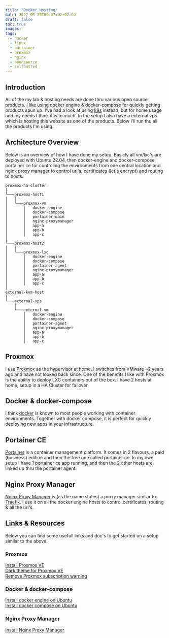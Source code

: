 ```yaml
---
title: "Docker Hosting"
date: 2022-05-25T09:07:02+02:00
draft: false
toc: true
images:
tags:
  - docker
  - linux
  - portainer
  - proxmox
  - nginx
  - opensource
  - selfhosted
---
```

## Introduction
All of the my lab & hosting needs are done thru various open source products. I like using docker engine & docker-compose for quickly getting products spun up. I've had a look at using [k8s](https://kubernetes.io) instead, but for home usage and my needs I think it is to much. In the setup I also have a external vps which is hosting this website as one of the products. Below I'll run thu all the products I'm using.
## Architecture Overview
Below is an overview of how I have done my setup. Basicly all vm/lxc's are deployed with Ubuntu 22.04, then docker-engine and docker-compose, portainer ce for controling the environments from one central location and nginx proxy manager to control url's, certificates (let's encrypt) and routing to hosts.
```
proxmox-ha-cluster  
│
└───proxmox-host1
│   │
│   └───proxmox-vm
│       │   docker-engine
│       │   docker-compose
│       │   portainer-main
│       │   nginx-proxymanager
│       │   app-a
│       │   app-b
│       │   app-c
│
└───proxmox-host2
│   │
│   └───proxmox-lxc
│       │   docker-engine
│       │   docker-compose
│       │   portainer-agent
│       │   nginx-proxymanager
│       │   app-a
│       │   app-b
│       │   app-c
│
external-kvm-host
│
└───external-vps
    │
    └───external-vm
        │   docker-engine
        │   docker-compose
        │   portainer-agent
        │   nginx-proxymanager
        │   app-a
        │   app-b
        │   app-c
```
## Proxmox
I use [Proxmox](https://www.proxmox.com/en/) as the hypervisor at home. I switches from VMware ~2 years ago and have not looked back since. One of the benefits I like with Proxmox is the ability to deploy LXC containers out of the box. I have 2 hosts at home, setup in a HA Cluster for failover.
## Docker & docker-compose
I think [docker](https://www.docker.com/) is known to most people working with container environments. Together with docker compose, it is perfect for quickly deploying new apps in your infrastructure.  
## Portainer CE
[Portainer](https://www.portainer.io/) is a container management platform. It comes in 2 flavours, a paid (business) edition and then the free one called portainer ce. In my own setup I have 1 portainer ce app running, and then the 2 other hosts are linked up thru the portainer agent.
## Nginx Proxy Manager
[Nginx Proxy Manager](https://nginxproxymanager.com/) is (as the name states) a proxy manager similar to [Traefik](https://traefik.io). I use it on all the docker engine hosts to control certificates, routing & all the url's.
## Links & Resources
Below you can find some usefull links and doc's to get started on a setup similar to the above.
### Proxmox
[Install Proxmox VE](https://pve.proxmox.com/wiki/Installation)  
[Dark theme for Proxmox VE](https://github.com/Weilbyte/PVEDiscordDark)  
[Remove Proxmox subscription warning](https://johnscs.com/remove-proxmox51-subscription-notice/)
### Docker & docker-compose
[Install docker engine on Ubuntu](https://docs.docker.com/engine/install/ubuntu/)  
[Install docker compose on Ubuntu](https://docs.docker.com/compose/install/compose-plugin/)
### Nginx Proxy Manager
[Install Nginx Proxy Manager](https://nginxproxymanager.com/setup/)